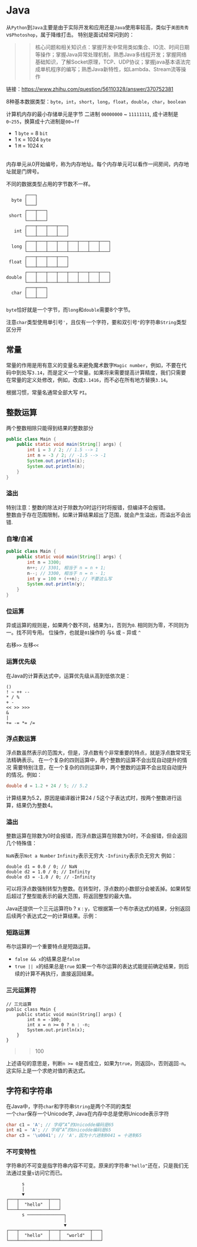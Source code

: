 # Java

从`Python`到`Java`主要是由于实际开发和应用还是`Java`使用率较高，类似于`美图秀秀`vs`Photoshop`，属于降维打击。
特别是面试经常问到的：

>>核心问题和相关知识点：掌握开发中常用类如集合、IO流、时间日期等操作；掌握Java异常处理机制，熟悉Java多线程开发；掌握网络基础知识，了解Socket原理，TCP、UDP协议；掌握java基本语法完成单机程序的编写；熟悉Java新特性，如Lambda、Stream流等操作

链接：https://www.zhihu.com/question/56110328/answer/370752381


8种基本数据类型：`byte`，`int`，`short`，`long`，`float`，`double`，`char`，`boolean`



计算机内存的最小存储单元是字节 二进制 `00000000` ~ `11111111`, 成十进制是 `0~255`，换算成十六进制是`00`~`ff`
* 1 `byte` = 8 `bit` 
* 1 `K` = 1024 `byte` 
* 1 `M` = 1024 `K` 
<br>
内存单元从0开始编号，称为内存地址。每个内存单元可以看作一间房间，内存地址就是门牌号。

不同的数据类型占用的字节数不一样。
```
       ┌───┐
  byte │   │
       └───┘
       ┌───┬───┐
 short │   │   │
       └───┴───┘
       ┌───┬───┬───┬───┐
   int │   │   │   │   │
       └───┴───┴───┴───┘
       ┌───┬───┬───┬───┬───┬───┬───┬───┐
  long │   │   │   │   │   │   │   │   │
       └───┴───┴───┴───┴───┴───┴───┴───┘
       ┌───┬───┬───┬───┐
 float │   │   │   │   │
       └───┴───┴───┴───┘
       ┌───┬───┬───┬───┬───┬───┬───┬───┐
double │   │   │   │   │   │   │   │   │
       └───┴───┴───┴───┴───┴───┴───┴───┘
       ┌───┬───┐
  char │   │   │
       └───┴───┘
```

`byte`恰好就是一个字节，而`long`和`double`需要8个字节。


注意`char`类型使用单引号`'`，且仅有一个字符，要和双引号`"`的字符串`String`类型区分开

## 常量
常量的作用是用有意义的变量名来避免魔术数字`Magic number`，例如，不要在代码中到处写`3.14`，而是定义一个常量。如果将来需要提高计算精度，我们只需要在常量的定义处修改，例如，改成`3.1416`，而不必在所有地方替换`3.14`。

根据习惯，常量名通常全部大写 `PI`。


## 整数运算
两个整数相除只能得到结果的整数部分

```java
public class Main {
    public static void main(String[] args) {
        int i = 3 / 2; // 1.5 --> 1
        int n = -3 / 2; // -1.5 --> -1
        System.out.println(i);
        System.out.println(n);
    }
}
```
### 溢出
特别注意：整数的除法对于除数为0时运行时将报错，但编译不会报错。<br>
整数由于存在范围限制，如果计算结果超出了范围，就会产生溢出，而溢出不会出错.

### 自增/自减
```java
public class Main {
    public static void main(String[] args) {
        int n = 3300;
        n++; // 3301, 相当于 n = n + 1;
        n--; // 3300, 相当于 n = n - 1;
        int y = 100 + (++n); // 不要这么写
        System.out.println(y);
    }
}
```
### 位运算
异或运算的规则是，如果两个数不同，结果为`1`，否则为`0`. 相同则为零，不同则为一。找不同专用。
位操作，也就是`01`操作的 与`&` 或 `~` 异或 `^`


右移`>>` 左移`<<`


### 运算优先级
在Java的计算表达式中，运算优先级从高到低依次是：
```
()
! ~ ++ --
* / %
+ -
<< >> >>>
&
|
+= -= *= /=
```
### 浮点数运算
浮点数虽然表示的范围大，但是，浮点数有个非常重要的特点，就是浮点数常常无法精确表示。
在一个复杂的四则运算中，两个整数的运算不会出现自动提升的情况
需要特别注意，在一个复杂的四则运算中，两个整数的运算不会出现自动提升的情况。例如：
```java
double d = 1.2 + 24 / 5; // 5.2
```
计算结果为5.2，原因是编译器计算24 / 5这个子表达式时，按两个整数进行运算，结果仍为整数4。

### 溢出
整数运算在除数为0时会报错，而浮点数运算在除数为0时，不会报错，但会返回几个特殊值：

`NaN`表示`Not a Number`
`Infinity`表示无穷大
`-Infinity`表示负无穷大
例如：
```
double d1 = 0.0 / 0; // NaN
double d2 = 1.0 / 0; // Infinity
double d3 = -1.0 / 0; // -Infinity
```

可以将浮点数强制转型为整数。在转型时，浮点数的小数部分会被丢掉。如果转型后超过了整型能表示的最大范围，将返回整型的最大值。

Java还提供一个三元运算符b ? x : y，它根据第一个布尔表达式的结果，分别返回后续两个表达式之一的计算结果。示例：

### 短路运算
布尔运算的一个重要特点是短路运算。
* `false && x`的结果总是`false`
* `true || x`的结果总是`true`
如果一个布尔运算的表达式能提前确定结果，则后续的计算不再执行，直接返回结果。

### 三元运算符
```
// 三元运算
public class Main {
    public static void main(String[] args) {
        int n = -100;
        int x = n >= 0 ? n : -n;
        System.out.println(x);
    }
}
```
>> 100

上述语句的意思是，判断`n >= 0`是否成立，如果为`true`，则返回`n`，否则返回`-n`。这实际上是一个求绝对值的表达式。

## 字符和字符串
在Java中，字符`char`和字符串`String`是两个不同的类型<br>
一个`char`保存一个Unicode字, Java在内存中总是使用Unicode表示字符
```java
char c1 = 'A'; // 字母“A”的Unicodde编码是65
int n1 = 'A'; // 字母“A”的Unicodde编码是65
char c3 = '\u0041'; // 'A'，因为十六进制0041 = 十进制65
```

### 不可变特性
字符串的不可变是指字符串内容不可变。原来的字符串`"hello"`还在，只是我们无法通过变量`s`访问它而已。
```
      s
      │
      ▼
┌───┬───────────┬───┐
│   │  "hello"  │   │
└───┴───────────┴───┘
      s ──────────────┐
                      │
                      ▼
┌───┬───────────┬───┬───────────┬───┐
│   │  "hello"  │   │  "world"  │   │
└───┴───────────┴───┴───────────┴───┘
```

